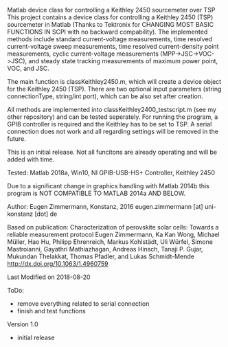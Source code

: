 Matlab device class for controlling a Keithley 2450 sourcemeter over TSP
This project contains a device class for controlling a Keithley 2450 (TSP) sourcemeter in Matlab (Thanks to Tektronix for CHANGING MOST BASIC FUNCTIONS IN SCPI with no backward compability). The implemented methods include standard current-voltage measurements, time resolved current-voltage sweep measurements, time resolved current-density point measurements, cyclic current-voltage measurements (MPP->JSC->VOC->JSC), and steady state tracking measurements of maximum power point, VOC, and JSC.

The main function is classKeithley2450.m, which will create a device object for the Keithley 2450 (TSP). There are two optional input parameters (string connectionType, string/int port), which can be also set after creation. 

All methods are implemented into classKeithley2400_testscript.m (see my other repository) and can be tested seperately. For running the program, a GPIB controller is required and the Keithley has to be set to TSP. A serial connection does not work and all regarding settings will be removed in the future.

This is an initial release. Not all funcitons are already operating and will be added with time.

Tested: Matlab 2018a, Win10, NI GPIB-USB-HS+ Controller, Keithley 2450

Due to a significant change in graphics handling with Matlab 2014b this program is NOT COMPATIBLE TO MATLAB 2014a AND BELOW.

Author: Eugen Zimmermann, Konstanz, 2016 eugen.zimmermann [at] uni-konstanz [dot] de

Based on publication:
Characterization of perovskite solar cells: Towards a reliable measurement protocol
Eugen Zimmermann, Ka Kan Wong, Michael Müller, Hao Hu, Philipp Ehrenreich, Markus Kohlstädt, Uli Würfel, Simone Mastroianni, Gayathri Mathiazhagan, Andreas Hinsch, Tanaji P. Gujar, Mukundan Thelakkat, Thomas Pfadler, and Lukas Schmidt-Mende
http://dx.doi.org/10.1063/1.4960759

Last Modified on 2018-08-20

ToDo:
- remove everything related to serial connection
- finish and test functions

Version 1.0
- initial release